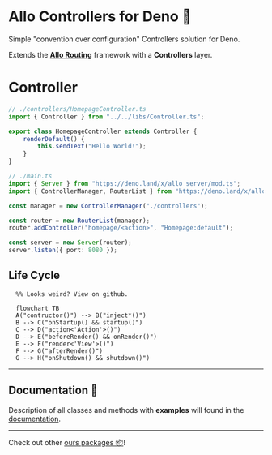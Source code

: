 # **Allo Controllers** for Deno 🦕

Simple "convention over configuration" Controllers solution for Deno.

Extends the [**Allo Routing**](https://deno.land/x/allo_routing/mod.ts) framework with a **Controllers** layer.

# Controller

```ts
// ./controllers/HomepageController.ts
import { Controller } from "../../libs/Controller.ts";

export class HomepageController extends Controller {
    renderDefault() {
        this.sendText("Hello World!");
    }
}
```


```ts
// ./main.ts
import { Server } from "https://deno.land/x/allo_server/mod.ts";
import { ControllerManager, RouterList } from "https://deno.land/x/allo_controllers/mod.ts";

const manager = new ControllerManager("./controllers");

const router = new RouterList(manager);
router.addController("homepage/<action>", "Homepage:default");

const server = new Server(router);
server.listen({ port: 8080 });
```

## Life Cycle
```mermaid
  %% Looks weird? View on github.

  flowchart TB
  A("contructor()") --> B("inject*()")
  B --> C("onStartup() && startup()")
  C --> D("action<'Action'>()")
  D --> E("beforeRender() && onRender()")
  E --> F("render<'View'>()")
  F --> G("afterRender()")
  G --> H("onShutdown() && shutdown()")

```


---


## Documentation 📖

Description of all classes and methods with **examples**
will found in the [documentation](https://doc.deno.land/https://deno.land/x/allo_controllers/mod.ts).


---

Check out other [ours packages 📦](https://deno.land/x?query=allo_)!